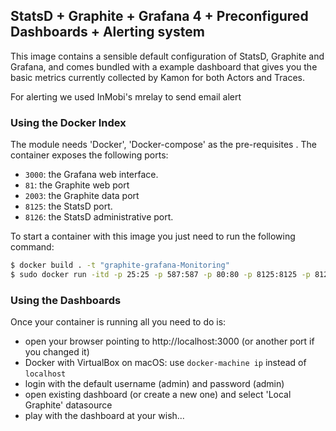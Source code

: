 StatsD + Graphite + Grafana 4 + Preconfigured Dashboards + Alerting system
---------------------------------------------

This image contains a sensible default configuration of StatsD, Graphite and Grafana, and comes bundled with a example
dashboard that gives you the basic metrics currently collected by Kamon for both Actors and Traces.

For alerting we used InMobi's mrelay to send email alert

### Using the Docker Index ###

The module needs 'Docker', 'Docker-compose' as the pre-requisites . The container exposes the following ports:

- `3000`: the Grafana web interface.
- `81`: the Graphite web port
- `2003`: the Graphite data port
- `8125`: the StatsD port.
- `8126`: the StatsD administrative port.

To start a container with this image you just need to run the following command:

```bash
$ docker build . -t "graphite-grafana-Monitoring"
$ sudo docker run -itd -p 25:25 -p 587:587 -p 80:80 -p 8125:8125 -p 8126:8126 -p 81:81 -p 2003:2003 -p 3000:3000 <Image-Id>
```

### Using the Dashboards ###

Once your container is running all you need to do is:

- open your browser pointing to http://localhost:3000 (or another port if you changed it)
- Docker with VirtualBox on macOS: use `docker-machine ip` instead of `localhost`
- login with the default username (admin) and password (admin)
- open existing dashboard (or create a new one) and select 'Local Graphite' datasource
- play with the dashboard at your wish...

